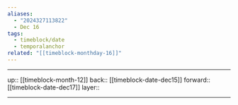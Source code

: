 ```yaml
---
aliases:
  - "2024327113822"
  - Dec 16
tags:
  - timeblock/date
  - temporalanchor
related: "[[timeblock-monthday-16]]"
---
```




***

up:: [[timeblock-month-12]]
back:: [[timeblock-date-dec15]]
forward:: [[timeblock-date-dec17]]
layer:: 

***

